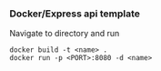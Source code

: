 ### Docker/Express api template

Navigate to directory and run
````
docker build -t <name> .
docker run -p <PORT>:8080 -d <name>
`````

